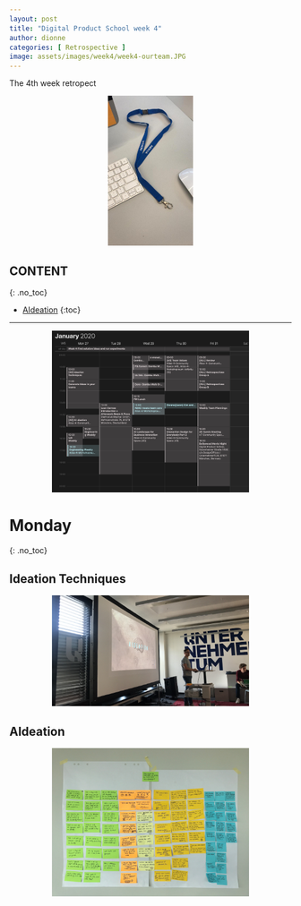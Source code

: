 ```yaml
---
layout: post
title: "Digital Product School week 4"
author: dionne
categories: [ Retrospective ]
image: assets/images/week4/week4-ourteam.JPG
--- 
```



The 4th week retropect

<div style="text-align:center">
    <img src="/assets/images/week4/jan-27-monday.JPG" width="30%" height="30%"/>
</div>

## CONTENT
{: .no_toc}

* [AIdeation](#aideation)
{:toc}

---

<div style="text-align:center">
    <img src="/assets/images/week4/schedule.png" width="70%" height="70%"/>
</div>

# Monday
{: .no_toc}

## Ideation Techniques

<div style="text-align:center">
    <img src="/assets/images/week4/aideation.JPG" width="70%" height="70%"/>
</div>

## AIdeation

<div style="text-align:center">
    <img src="/assets/images/week4/jan-27-monday-2.JPG" width="70%" height="70%"/>
</div>
